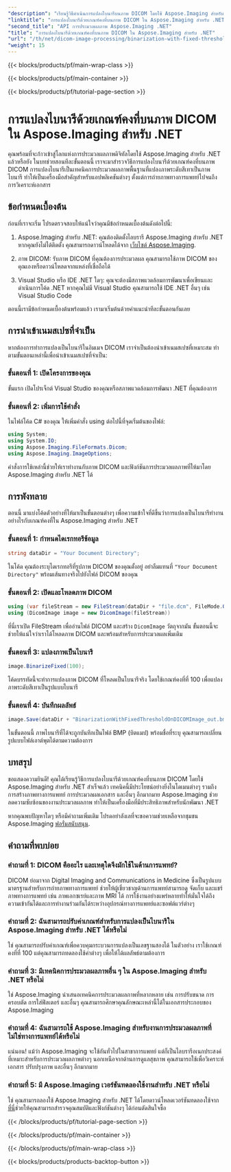```yaml
---
"description": "เรียนรู้วิธีดำเนินการแปลงไบนารีบนภาพ DICOM โดยใช้ Aspose.Imaging สำหรับ .NET คำแนะนำทีละขั้นตอนพร้อมตัวอย่างโค้ด"
"linktitle": "การแปลงไบนารีด้วยเกณฑ์คงที่บนภาพ DICOM ใน Aspose.Imaging สำหรับ .NET"
"second_title": "API การประมวลผลภาพ Aspose.Imaging .NET"
"title": "การแปลงไบนารีด้วยเกณฑ์คงที่บนภาพ DICOM ใน Aspose.Imaging สำหรับ .NET"
"url": "/th/net/dicom-image-processing/binarization-with-fixed-threshold-on-dicom-image/"
"weight": 15
---
```


{{< blocks/products/pf/main-wrap-class >}}

{{< blocks/products/pf/main-container >}}

{{< blocks/products/pf/tutorial-page-section >}}

# การแปลงไบนารีด้วยเกณฑ์คงที่บนภาพ DICOM ใน Aspose.Imaging สำหรับ .NET

คุณพร้อมที่จะก้าวเข้าสู่โลกแห่งการประมวลผลภาพดิจิทัลโดยใช้ Aspose.Imaging สำหรับ .NET แล้วหรือยัง ในบทช่วยสอนทีละขั้นตอนนี้ เราจะมาสำรวจวิธีการแปลงไบนารีด้วยเกณฑ์คงที่บนภาพ DICOM การแปลงไบนารีเป็นเทคนิคการประมวลผลภาพพื้นฐานที่แปลงภาพระดับสีเทาเป็นภาพไบนารี ทำให้เป็นเครื่องมือสำคัญสำหรับแอปพลิเคชันต่างๆ ตั้งแต่การถ่ายภาพทางการแพทย์ไปจนถึงการวิเคราะห์เอกสาร

## ข้อกำหนดเบื้องต้น

ก่อนที่เราจะเริ่ม โปรดตรวจสอบให้แน่ใจว่าคุณมีข้อกำหนดเบื้องต้นดังต่อไปนี้:

1. Aspose.Imaging สำหรับ .NET: คุณต้องติดตั้งไลบรารี Aspose.Imaging สำหรับ .NET หากคุณยังไม่ได้ติดตั้ง คุณสามารถดาวน์โหลดได้จาก [เว็บไซต์ Aspose.Imaging](https://releases-aspose.com/imaging/net/).

2. ภาพ DICOM: รับภาพ DICOM ที่คุณต้องการประมวลผล คุณสามารถใช้ภาพ DICOM ของคุณเองหรือดาวน์โหลดจากแหล่งที่เชื่อถือได้

3. Visual Studio หรือ IDE .NET ใดๆ: คุณจะต้องมีสภาพแวดล้อมการพัฒนาเพื่อเขียนและดำเนินการโค้ด .NET หากคุณไม่มี Visual Studio คุณสามารถใช้ IDE .NET อื่นๆ เช่น Visual Studio Code

ตอนนี้เรามีข้อกำหนดเบื้องต้นพร้อมแล้ว เรามาเริ่มต้นด้วยคำแนะนำทีละขั้นตอนกันเลย

## การนำเข้าเนมสเปซที่จำเป็น

หากต้องการทำการแปลงเป็นไบนารีในอิมเมจ DICOM เราจำเป็นต้องนำเข้าเนมสเปซที่เหมาะสม ทำตามขั้นตอนเหล่านี้เพื่อนำเข้าเนมสเปซที่จำเป็น:

### ขั้นตอนที่ 1: เปิดโครงการของคุณ

ขั้นแรก เปิดโปรเจ็กต์ Visual Studio ของคุณหรือสภาพแวดล้อมการพัฒนา .NET ที่คุณต้องการ

### ขั้นตอนที่ 2: เพิ่มการใช้คำสั่ง

ในไฟล์โค้ด C# ของคุณ ให้เพิ่มคำสั่ง using ต่อไปนี้ที่จุดเริ่มต้นของไฟล์:

```csharp
using System;
using System.IO;
using Aspose.Imaging.FileFormats.Dicom;
using Aspose.Imaging.ImageOptions;
```

คำสั่งการใช้เหล่านี้ช่วยให้เราทำงานกับภาพ DICOM และฟังก์ชันการประมวลผลภาพที่ให้มาโดย Aspose.Imaging สำหรับ .NET ได้

## การพังทลาย

ตอนนี้ มาแบ่งโค้ดตัวอย่างที่ให้มาเป็นขั้นตอนต่างๆ เพื่อความเข้าใจที่ดีขึ้นว่าการแปลงเป็นไบนารีทำงานอย่างไรกับเกณฑ์คงที่ใน Aspose.Imaging สำหรับ .NET

### ขั้นตอนที่ 1: กำหนดไดเรกทอรีข้อมูล

```csharp
string dataDir = "Your Document Directory";
```

ในโค้ด คุณต้องระบุไดเรกทอรีที่รูปภาพ DICOM ของคุณตั้งอยู่ อย่าลืมแทนที่ `"Your Document Directory"` พร้อมเส้นทางจริงไปยังไฟล์ DICOM ของคุณ

### ขั้นตอนที่ 2: เปิดและโหลดภาพ DICOM

```csharp
using (var fileStream = new FileStream(dataDir + "file.dcm", FileMode.Open, FileAccess.Read))
using (DicomImage image = new DicomImage(fileStream))
```

ที่นี่เราเปิด FileStream เพื่ออ่านไฟล์ DICOM และสร้าง `DicomImage` วัตถุจากมัน ขั้นตอนนี้จะช่วยให้แน่ใจว่าเราได้โหลดภาพ DICOM และพร้อมสำหรับการประมวลผลเพิ่มเติม

### ขั้นตอนที่ 3: แปลงภาพเป็นไบนารี

```csharp
image.BinarizeFixed(100);
```

โค้ดบรรทัดนี้จะทำการแปลงภาพ DICOM ที่โหลดเป็นไบนารีจริง โดยใช้เกณฑ์คงที่ที่ 100 เพื่อแปลงภาพระดับสีเทาเป็นรูปแบบไบนารี

### ขั้นตอนที่ 4: บันทึกผลลัพธ์

```csharp
image.Save(dataDir + "BinarizationWithFixedThresholdOnDICOMImage_out.bmp", new BmpOptions());
```

ในขั้นตอนนี้ ภาพไบนารีที่ได้จะถูกบันทึกเป็นไฟล์ BMP (บิตแมป) พร้อมชื่อที่ระบุ คุณสามารถเปลี่ยนรูปแบบไฟล์เอาต์พุตได้ตามความต้องการ

## บทสรุป

ขอแสดงความยินดี! คุณได้เรียนรู้วิธีการแปลงไบนารีด้วยเกณฑ์คงที่บนภาพ DICOM โดยใช้ Aspose.Imaging สำหรับ .NET สำเร็จแล้ว เทคนิคนี้มีประโยชน์อย่างยิ่งในโดเมนต่างๆ รวมถึงการสร้างภาพทางการแพทย์ การประมวลผลเอกสาร และอื่นๆ อีกมากมาย Aspose.Imaging ช่วยลดความซับซ้อนของงานประมวลผลภาพ ทำให้เป็นเครื่องมือที่มีประสิทธิภาพสำหรับนักพัฒนา .NET

หากคุณพบปัญหาใดๆ หรือมีคำถามเพิ่มเติม โปรดอย่าลังเลที่จะขอความช่วยเหลือจากชุมชน Aspose.Imaging [ฟอรั่มสนับสนุน](https://forum-aspose.com/).

## คำถามที่พบบ่อย

### คำถามที่ 1: DICOM คืออะไร และเหตุใดจึงมักใช้ในด้านการแพทย์?

DICOM ย่อมาจาก Digital Imaging and Communications in Medicine ซึ่งเป็นรูปแบบมาตรฐานสำหรับการถ่ายภาพทางการแพทย์ ช่วยให้ผู้เชี่ยวชาญด้านการแพทย์สามารถดู จัดเก็บ และแชร์ภาพทางการแพทย์ เช่น ภาพเอกซเรย์และภาพ MRI ได้ การใช้งานอย่างแพร่หลายทำให้มั่นใจได้ถึงความเข้ากันได้และการทำงานร่วมกันได้ระหว่างอุปกรณ์ทางการแพทย์และซอฟต์แวร์ต่างๆ

### คำถามที่ 2: ฉันสามารถปรับค่าเกณฑ์สำหรับการแปลงเป็นไบนารีใน Aspose.Imaging สำหรับ .NET ได้หรือไม่

ใช่ คุณสามารถปรับค่าเกณฑ์เพื่อควบคุมกระบวนการแปลงเป็นเลขฐานสองได้ ในตัวอย่าง เราใช้เกณฑ์คงที่ที่ 100 แต่คุณสามารถทดลองใช้ค่าต่างๆ เพื่อให้ได้ผลลัพธ์ตามต้องการ

### คำถามที่ 3: มีเทคนิคการประมวลผลภาพอื่น ๆ ใน Aspose.Imaging สำหรับ .NET หรือไม่

ใช่ Aspose.Imaging นำเสนอเทคนิคการประมวลผลภาพที่หลากหลาย เช่น การปรับขนาด การครอบตัด การใส่ฟิลเตอร์ และอื่นๆ คุณสามารถศึกษาคุณลักษณะเหล่านี้ได้ในเอกสารประกอบของ Aspose.Imaging

### คำถามที่ 4: ฉันสามารถใช้ Aspose.Imaging สำหรับงานการประมวลผลภาพที่ไม่ใช่ทางการแพทย์ได้หรือไม่

แน่นอน! แม้ว่า Aspose.Imaging จะใช้กันทั่วไปในสาขาการแพทย์ แต่ก็เป็นไลบรารีอเนกประสงค์ที่เหมาะสำหรับการประมวลผลภาพต่างๆ นอกเหนือจากด้านการดูแลสุขภาพ คุณสามารถใช้เพื่อวิเคราะห์เอกสาร ปรับปรุงภาพ และอื่นๆ อีกมากมาย

### คำถามที่ 5: มี Aspose.Imaging เวอร์ชันทดลองใช้งานสำหรับ .NET หรือไม่

ใช่ คุณสามารถลองใช้ Aspose.Imaging สำหรับ .NET ได้โดยดาวน์โหลดเวอร์ชันทดลองใช้จาก [ที่นี่](https://releases.aspose.com/)ช่วยให้คุณสามารถสำรวจคุณสมบัติและฟังก์ชันต่างๆ ได้ก่อนตัดสินใจซื้อ


{{< /blocks/products/pf/tutorial-page-section >}}

{{< /blocks/products/pf/main-container >}}

{{< /blocks/products/pf/main-wrap-class >}}

{{< blocks/products/products-backtop-button >}}